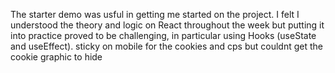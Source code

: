 The starter demo was usful in getting me started on the project. I felt I understood the theory and logic on React throughout the week but putting it into practice proved to be challenging, in particular using Hooks (useState and useEffect).
sticky on mobile for the cookies and cps but couldnt get the cookie graphic to hide
